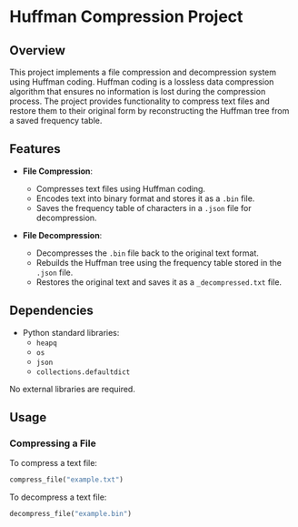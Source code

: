 # Huffman Compression Project

## Overview

This project implements a file compression and decompression system using Huffman coding. Huffman coding is a lossless data compression algorithm that ensures no information is lost during the compression process. The project provides functionality to compress text files and restore them to their original form by reconstructing the Huffman tree from a saved frequency table.

## Features

- **File Compression**:
  - Compresses text files using Huffman coding.
  - Encodes text into binary format and stores it as a `.bin` file.
  - Saves the frequency table of characters in a `.json` file for decompression.

- **File Decompression**:
  - Decompresses the `.bin` file back to the original text format.
  - Rebuilds the Huffman tree using the frequency table stored in the `.json` file.
  - Restores the original text and saves it as a `_decompressed.txt` file.

## Dependencies

- Python standard libraries:
  - `heapq`
  - `os`
  - `json`
  - `collections.defaultdict`

No external libraries are required.

## Usage

### Compressing a File

To compress a text file:

```python
compress_file("example.txt")
```

To decompress a text file:

```python
decompress_file("example.bin")
```
